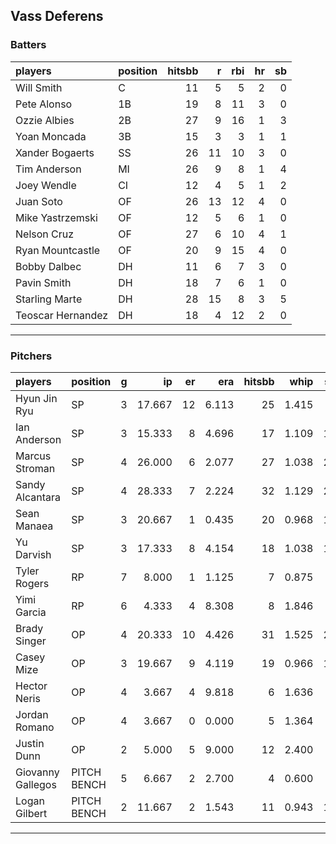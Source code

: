 ## Vass Deferens

### Batters

 
|players           |position | hitsbb|  r| rbi| hr| sb| 
|:-----------------|:--------|------:|--:|---:|--:|--:| 
|Will Smith        |C        |     11|  5|   5|  2|  0| 
|Pete Alonso       |1B       |     19|  8|  11|  3|  0| 
|Ozzie Albies      |2B       |     27|  9|  16|  1|  3| 
|Yoan Moncada      |3B       |     15|  3|   3|  1|  1| 
|Xander Bogaerts   |SS       |     26| 11|  10|  3|  0| 
|Tim Anderson      |MI       |     26|  9|   8|  1|  4| 
|Joey Wendle       |CI       |     12|  4|   5|  1|  2| 
|Juan Soto         |OF       |     26| 13|  12|  4|  0| 
|Mike Yastrzemski  |OF       |     12|  5|   6|  1|  0| 
|Nelson Cruz       |OF       |     27|  6|  10|  4|  1| 
|Ryan Mountcastle  |OF       |     20|  9|  15|  4|  0| 
|Bobby Dalbec      |DH       |     11|  6|   7|  3|  0| 
|Pavin Smith       |DH       |     18|  7|   6|  1|  0| 
|Starling Marte    |DH       |     28| 15|   8|  3|  5| 
|Teoscar Hernandez |DH       |     18|  4|  12|  2|  0| 

* * *

### Pitchers

 
|players           |position    |  g|     ip| er|   era| hitsbb|  whip| so|  w| sv| 
|:-----------------|:-----------|--:|------:|--:|-----:|------:|-----:|--:|--:|--:| 
|Hyun Jin Ryu      |SP          |  3| 17.667| 12| 6.113|     25| 1.415|  7|  0|  0| 
|Ian Anderson      |SP          |  3| 15.333|  8| 4.696|     17| 1.109| 15|  0|  0| 
|Marcus Stroman    |SP          |  4| 26.000|  6| 2.077|     27| 1.038| 29|  2|  0| 
|Sandy Alcantara   |SP          |  4| 28.333|  7| 2.224|     32| 1.129| 23|  2|  0| 
|Sean Manaea       |SP          |  3| 20.667|  1| 0.435|     20| 0.968| 16|  3|  0| 
|Yu Darvish        |SP          |  3| 17.333|  8| 4.154|     18| 1.038| 18|  1|  0| 
|Tyler Rogers      |RP          |  7|  8.000|  1| 1.125|      7| 0.875|  5|  0|  3| 
|Yimi Garcia       |RP          |  6|  4.333|  4| 8.308|      8| 1.846|  2|  0|  2| 
|Brady Singer      |OP          |  4| 20.333| 10| 4.426|     31| 1.525| 22|  1|  0| 
|Casey Mize        |OP          |  3| 19.667|  9| 4.119|     19| 0.966| 15|  1|  0| 
|Hector Neris      |OP          |  4|  3.667|  4| 9.818|      6| 1.636|  6|  0|  1| 
|Jordan Romano     |OP          |  4|  3.667|  0| 0.000|      5| 1.364|  4|  0|  0| 
|Justin Dunn       |OP          |  2|  5.000|  5| 9.000|     12| 2.400|  4|  0|  0| 
|Giovanny Gallegos |PITCH BENCH |  5|  6.667|  2| 2.700|      4| 0.600|  7|  2|  0| 
|Logan Gilbert     |PITCH BENCH |  2| 11.667|  2| 1.543|     11| 0.943| 13|  2|  0| 


* * *


